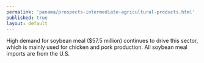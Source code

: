 ```yaml
---
permalink: 'panama/prospects-intermediate-agricultural-products.html'
published: true
layout: default
---
```

High demand for soybean meal ($57.5 million) continues to drive this sector, which is mainly used for chicken and pork production. All soybean meal imports are from the U.S.
